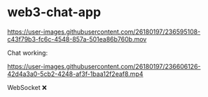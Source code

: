 # web3-chat-app


https://user-images.githubusercontent.com/26180197/236595108-c43f79b3-fc6c-4548-857a-501ea86b760b.mov



Chat working:





https://user-images.githubusercontent.com/26180197/236606126-42d4a3a0-5cb2-4248-af3f-1baa12f2eaf8.mp4




WebSocket ❌


